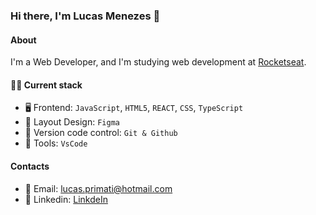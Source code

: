 ### Hi there, I'm Lucas Menezes 👋

#### About

I'm a Web Developer, and I'm studying web development at [Rocketseat](https://app.rocketseat.com.br/).

#### 🧑‍💻 Current stack
- 🖥️ Frontend: `JavaScript`, `HTML5`, `REACT`, `CSS`, `TypeScript`
- 🎨 Layout Design: `Figma`
- 📓 Version code control: `Git & Github`
- 🔧 Tools: `VsCode`


#### Contacts
- 📧 Email: lucas.primati@hotmail.com
- 👤 Linkedin: [LinkdeIn](https://www.linkedin.com/in/lucas-primati/)

<!--
**luprime/luprime** is a ✨ _special_ ✨ repository because its `README.md` (this file) appears on your GitHub profile.

Here are some ideas to get you started:

- 🔭 I’m currently working on ...
- 🌱 I’m currently learning ...
- 👯 I’m looking to collaborate on ...
- 🤔 I’m looking for help with ...
- 💬 Ask me about ...
- 📫 How to reach me: ...
- 😄 Pronouns: ...
- ⚡ Fun fact: ...
-->
